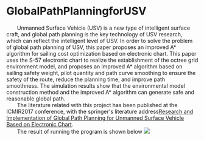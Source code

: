 # GlobalPathPlanningforUSV
&emsp;&emsp;Unmanned Surface Vehicle (USV) is a new type of intelligent surface craft, and global path planning is the key technology of USV research, which can reflect the intelligent level of USV. In order to solve the problem of global path planning of USV, this paper proposes an improved A* algorithm for sailing cost optimization based on electronic chart. This paper uses the S-57 electronic chart to realize the establishment of the octree grid environment model, and proposes an improved A* algorithm based on sailing safety weight, pilot quantity and path curve smoothing to ensure the safety of the route, reduce the planning time, and improve path smoothness. The simulation results show that the environmental model construction method and the improved A* algorithm can generate safe and reasonable global path.   
&emsp;&emsp;The literature related with this project has been published at the ICMIR2017 conference, with the springer's literature address[Research and Implementation of Global Path Planning for Unmanned Surface Vehicle Based on Electronic Chart](https://link.springer.com/chapter/10.1007/978-3-319-65978-7_80#citeas).  
&emsp;&emsp;The result of running the program is shown below ![](http://p05tunu6e.bkt.clouddn.com/18-2-10/70888216.jpg)
